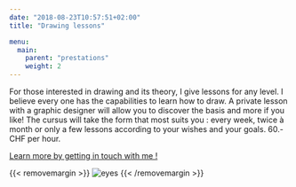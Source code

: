 ```yaml
---
date: "2018-08-23T10:57:51+02:00"
title: "Drawing lessons"

menu:
  main:
    parent: "prestations"
    weight: 2
---
```


For those interested in drawing and its theory, I give lessons for any level.
I believe every one has the capabilities to learn how to draw. A private lesson with a graphic designer will allow you to discover the basis and more if you like!
The cursus will take the form that most suits you : every week, twice à month or only a few lessons according to your wishes and your goals.
60.- CHF per hour.

[Learn more by getting in touch with me !](/contact)

{{< removemargin >}}
![eyes](/img/EP/EP_image24a.jpg)
{{< /removemargin >}}
